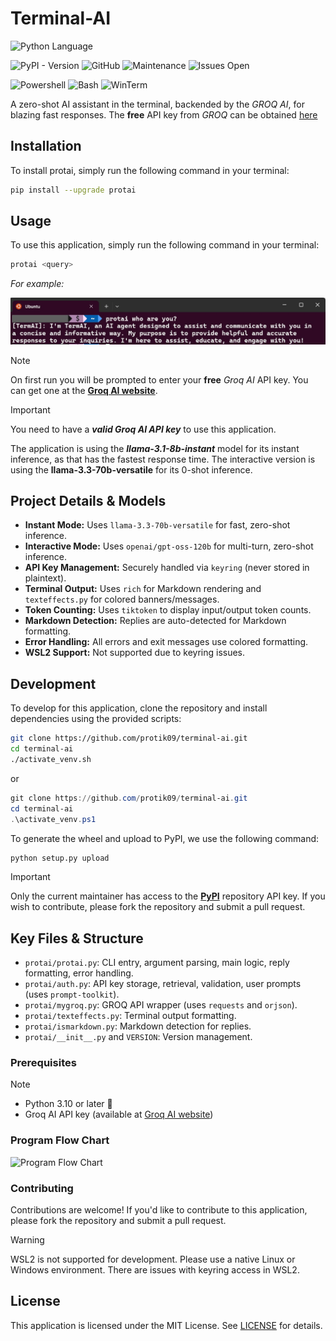 # Terminal-AI

![Python Language](https://img.shields.io/badge/Python-14354C?style=for-the-badge&logo=python&logoColor=white)

![PyPI - Version](https://img.shields.io/pypi/v/protai) ![GitHub](https://img.shields.io/github/license/protik09/terminal-ai) ![Maintenance](https://img.shields.io/badge/Maintained%3F-yes-green.svg) ![Issues Open](https://img.shields.io/github/issues/protik09/terminal-ai.svg)
<!-- ![MintenanceNo](https://img.shields.io/badge/Maintained%3F-no-red.svg) -->

![Powershell](https://img.shields.io/badge/powershell-5391FE?style=for-the-badge&logo=powershell&logoColor=white) ![Bash](https://img.shields.io/badge/GNU%20Bash-4EAA25?style=for-the-badge&logo=GNU%20Bash&logoColor=white) ![WinTerm](https://img.shields.io/badge/windows%20terminal-4D4D4D?style=for-the-badge&logo=windows%20terminal&logoColor=white)

<!-- ![ProtAI Logo](assets/protai_logo.jpg) -->

A zero-shot AI assistant in the terminal, backended by the *GROQ AI*, for blazing fast responses. The **free** API key from *GROQ* can be obtained [here](https://console.groq.com/keys)

## Installation

To install protai, simply run the following command in your terminal:

```bash
pip install --upgrade protai
```

## Usage

To use this application, simply run the following command in your terminal:

```bash
protai <query>
```

*For example:*

![ProtAI Demo](https://github.com/protik09/terminal-ai/blob/master/assets/protai_demo.jpeg?raw=true "ProtAI Demo")



>[!Note]
> On first run you will be prompted to enter your **free** *Groq AI* API key. You can get one at the [**Groq AI website**](https://console.groq.com/keys).

>[!IMPORTANT]
> You need to have a _**valid Groq AI API key**_ to use this application.

The application is using the _**llama-3.1-8b-instant**_ model for its instant inference, as that has the fastest response time.
The interactive version is using the  **llama-3.3-70b-versatile** for its 0-shot inference.

## Project Details & Models

- **Instant Mode:** Uses `llama-3.3-70b-versatile` for fast, zero-shot inference.
- **Interactive Mode:** Uses `openai/gpt-oss-120b` for multi-turn, zero-shot inference.
- **API Key Management:** Securely handled via `keyring` (never stored in plaintext).
- **Terminal Output:** Uses `rich` for Markdown rendering and `texteffects.py` for colored banners/messages.
- **Token Counting:** Uses `tiktoken` to display input/output token counts.
- **Markdown Detection:** Replies are auto-detected for Markdown formatting.
- **Error Handling:** All errors and exit messages use colored formatting.
- **WSL2 Support:** Not supported due to keyring issues.

## Development

To develop for this application, clone the repository and install dependencies using the provided scripts:

```bash
git clone https://github.com/protik09/terminal-ai.git
cd terminal-ai
./activate_venv.sh
```

or

```powershell
git clone https://github.com/protik09/terminal-ai.git
cd terminal-ai
.\activate_venv.ps1
```

To generate the wheel and upload to PyPI, we use the following command:

```bash
python setup.py upload
```

> [!IMPORTANT]
> Only the current maintainer has access to the [**PyPI**](https://pypi.org/project/protai/) repository API key. If you wish to contribute, please fork the repository and submit a pull request.

## Key Files & Structure

- `protai/protai.py`: CLI entry, argument parsing, main logic, reply formatting, error handling.
- `protai/auth.py`: API key storage, retrieval, validation, user prompts (uses `prompt-toolkit`).
- `protai/mygroq.py`: GROQ API wrapper (uses `requests` and `orjson`).
- `protai/texteffects.py`: Terminal output formatting.
- `protai/ismarkdown.py`: Markdown detection for replies.
- `protai/__init__.py` and `VERSION`: Version management.

### Prerequisites

> [!NOTE]

- Python 3.10 or later 🐍
- Groq AI API key (available at [Groq AI website](https://console.groq.com/keys))

### Program Flow Chart

![Program Flow Chart](https://mermaid.ink/svg/pako:eNqdVl1T6jAQ_SuZ3PENGBG4ah_uTPkQEUGlih_FcTIlhY5tWpNU5VL--92mpVLHO6PhKbs5Z3dzdunsGjvhnGIDLziJlui6O2MIfqZtScLlI6pW_6D2urOkzjMifBEHlEmxyUDt9DYZhx8XCerYl9xjEsWCLCgibI7ouycfdwnV6pL6UYK634G-Ui68kCWoZ3eI76PcPgW4T_knsLMkbEETdGJ31AmZlwP0TFdfB78RlCOPRbFMUB9qCR0qBFSz9QI4g_eVCqe2GcslvNJziKTozZNL1J9cXKVJ8rinKm4mVo-9oinhCRqsU9QToJ6GvXsIjSh7zRUcKMI9BeHObKgnvdoW_bgLGYcJGtp9KosnuTwM0gNIuMihQ1Xn-XqYedMXi6JZ5x-pRipVzv2U7rxIN04lCSKZKeKG_BNyrLJd2FPie_NUEYUrYy5UNIVI0CXMVMg_mgJKlOvP0AP2muGv8vmgnEPyTy3cFfyEeH7Moe_W14wS2IqdtM8JmtgdTtO6-zx8QY7vQWuz4Nu-T9QLr20LZBcrIWmAIiVJXsO1ur-xu56IfLJCIvIYAw3yUYKH1Wq1HHujsNO1RaEqTl9iKiSSYTFBeZem5RpvVcs5jfytorcqzl0qZVQkFBnejf0Cd6dw97kgKkIq-Ijw53n4xorZnpYVfCgHVkPuZpd54AcV2DT_15wM1clQbbv30bJu7susXsk6KVlWyboqWaZZmJljbw9ZcuWno8zgUyYyrwAXjBpyPd83frmuA7-KkDx8psavRqORn6tv3lwujYPofZfW3qEdH3-b1iloKfHbtK4erZfTHOdHtBM9Wl9PklM92kCPdrbzNtf9Nm2oRzvXK3Kkl22s17cLPdqlHu1K7_820ZPE0st2rZftRo821aPd6tHu9Pp2r0d70GuAqflZNts_4eEKDigPiDeH7Xadxplh2N8COsMGHOfUJbEvZ3jGNgAlsQytFXOwIXlMK5iH8WKJDZf4Aqw4SjecrkdgSw4KL517sNCMsv1ZrdEVHBH2EIbBNgyY2Fjjd2w067XfjUaz3jo6aDaOj_YPK3gF3lqrtX9weFBvNo9b9dbhYWtTwX9VgPrmH82NxJY?raw=true "Program Flow Chart")

### Contributing

Contributions are welcome! If you'd like to contribute to this application, please fork the repository and submit a pull request.
>[!WARNING]
> WSL2 is not supported for development. Please use a native Linux or Windows environment. There are issues with keyring access in WSL2.

## License

This application is licensed under the MIT License. See [LICENSE](LICENSE) for details.
